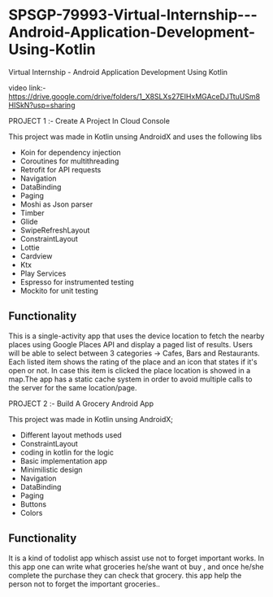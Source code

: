 # SPSGP-79993-Virtual-Internship---Android-Application-Development-Using-Kotlin
Virtual Internship - Android Application Development Using Kotlin

video link:- https://drive.google.com/drive/folders/1_X8SLXs27EIHxMGAceDJTtuUSm8HISkN?usp=sharing

PROJECT 1 :-  Create A Project In Cloud Console

This project was made in Kotlin unsing AndroidX and uses the following libs 
- Koin for dependency injection
- Coroutines for multithreading
- Retrofit for API requests
- Navigation
- DataBinding
- Paging
- Moshi as Json parser
- Timber
- Glide
- SwipeRefreshLayout
- ConstraintLayout
- Lottie
- Cardview
- Ktx
- Play Services
- Espresso for instrumented testing
- Mockito for unit testing

## Functionality
This is a single-activity app that uses the device location to fetch the nearby places using Google Places API and display a paged list of results.
Users will be able to select between 3 categories -> Cafes, Bars and Restaurants.
Each listed item shows the rating of the place and an icon that states if it's open or not. In case this item is clicked the place location is showed in a map.The app has a static cache system in order to avoid multiple calls to the server for the same location/page.

PROJECT 2 :-  Build A Grocery Android App

This project was made in Kotlin unsing AndroidX;
- Different layout methods used
- ConstraintLayout
- coding in kotlin for the logic 
- Basic implementation app
- Minimilistic design
- Navigation
- DataBinding
- Paging
- Buttons
- Colors

## Functionality
It is a kind of todolist app whisch assist use not to forget important works.
In this app one can write what groceries he/she want ot buy , and once he/she complete the purchase they can check that grocery. this app help the person not to forget the important groceries..
